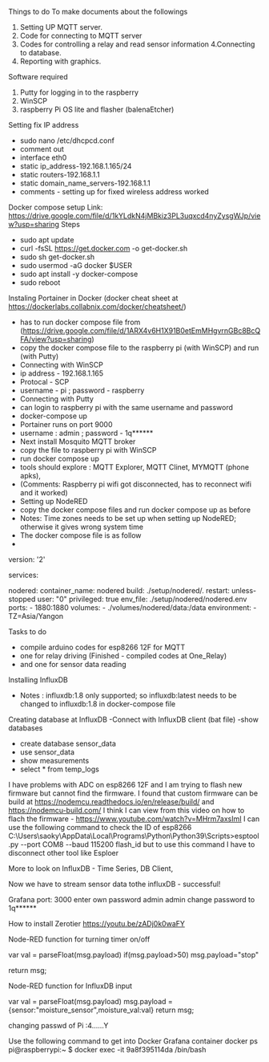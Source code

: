 
Things to do
To make documents about the followings
1. Setting UP MQTT server.
2. Code for connecting to MQTT server
3. Codes for controlling a relay and read sensor information
4.Connecting to database.
5. Reporting with graphics.

Software required
1. Putty for logging in to the raspberry
2. WinSCP
3. raspberry Pi OS lite and flasher (balenaEtcher)

Setting fix IP address 
- sudo nano /etc/dhcpcd.conf
- comment out 
- interface eth0
- static ip_address-192.168.1.165/24
- static routers-192.168.1.1
- static domain_name_servers-192.168.1.1
- comments - setting up for fixed wireless address worked

Docker compose setup
Link: https://drive.google.com/file/d/1kYLdkN4jMBkiz3PL3uqxcd4nyZysgWJp/view?usp=sharing
Steps
- sudo apt update
- curl -fsSL https://get.docker.com -o get-docker.sh
- sudo sh get-docker.sh
- sudo usermod -aG docker $USER
- sudo apt install -y docker-compose
- sudo reboot

Instaling Portainer in Docker (docker cheat sheet at https://dockerlabs.collabnix.com/docker/cheatsheet/)
- has to run docker compose file from (https://drive.google.com/file/d/1ARX4v6H1X91B0etEmMHgvrnGBc8BcQFA/view?usp=sharing)
- copy the docker compose file to the raspberry pi (with WinSCP) and run (with Putty)
- Connecting with WinSCP
- ip address - 192.168.1.165
- Protocal - SCP
- username - pi ; password - raspberry
- Connecting with Putty
- can login to raspberry pi with the same username and password
- docker-compose up
- Portainer runs on port 9000
- username : admin ; password - 1q******
- Next install Mosquito MQTT broker
- copy the file to raspberry pi with WinSCP
- run docker compose up
- tools should explore : MQTT Explorer, MQTT Clinet, MYMQTT (phone apks), 
- (Comments: Raspberry pi wifi got disconnected, has to reconnect wifi and it worked)
- Setting up NodeRED
- copy the docker compose files and run docker compose up as before
- Notes: Time zones needs to be set up when setting up NodeRED; otherwise it gives wrong system time
- The docker compose file is as follow
- 
version: '2'

services:

  nodered:
      container_name: nodered
      build: ./setup/nodered/.
      restart: unless-stopped
      user: "0"
      privileged: true
      env_file: ./setup/nodered/nodered.env
      ports:
        - 1880:1880
      volumes:
        - ./volumes/nodered/data:/data
      environment:
        - TZ=Asia/Yangon
        
Tasks to do
- compile arduino codes for esp8266 12F for MQTT 
- one for relay driving (Finished - compiled codes at One_Relay)
- and one for sensor data reading

Installing InfluxDB
- Notes : influxdb:1.8 only supported; so influxdb:latest needs to be changed to influxdb:1.8 in docker-compose file

Creating database at InfluxDB
-Connect with InfluxDB client (bat file)
-show databases
- create database sensor_data
- use sensor_data
- show measurements
- select * from temp_logs

I have problems with ADC on esp8266 12F and I am trying to flash new firmware but cannot find the firmware.
I found that custom firmware can be build at https://nodemcu.readthedocs.io/en/release/build/ and https://nodemcu-build.com/
I think I can view from this video on how to flach the firmware - https://www.youtube.com/watch?v=MHrm7axsImI
I can use the following command to check the ID of esp8266
C:\Users\saoky\AppData\Local\Programs\Python\Python39\Scripts>esptool.py --port COM8 --baud 115200 flash_id
but to use this command I have to disconnect other tool like Esploer

More to look on InfluxDB - Time Series, DB Client,

Now we have to stream sensor data tothe influxDB - successful!

Grafana
port: 3000
enter own password
admin admin
change password to 1q******

How to install Zerotier
https://youtu.be/zADj0k0waFY

Node-RED function for turning timer on/off 

var val = parseFloat(msg.payload)
if(msg.payload>50)
msg.payload="stop"

return msg;

Node-RED function for InfluxDB input

var val = parseFloat(msg.payload)
msg.payload = {sensor:"moisture_sensor",moisture_val:val}
return msg;


changing passwd of Pi :4......Y

Use the following command to get into Docker Grafana container 
docker ps
pi@raspberrypi:~ $ docker exec -it 9a8f395114da /bin/bash

